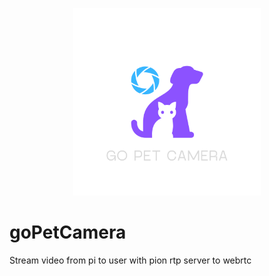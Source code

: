 <p align="center">
    <img src="assests/gopetcamera_logo.png" height=300 width=300>
</p>

# goPetCamera

Stream video from pi to user with pion rtp server to webrtc


